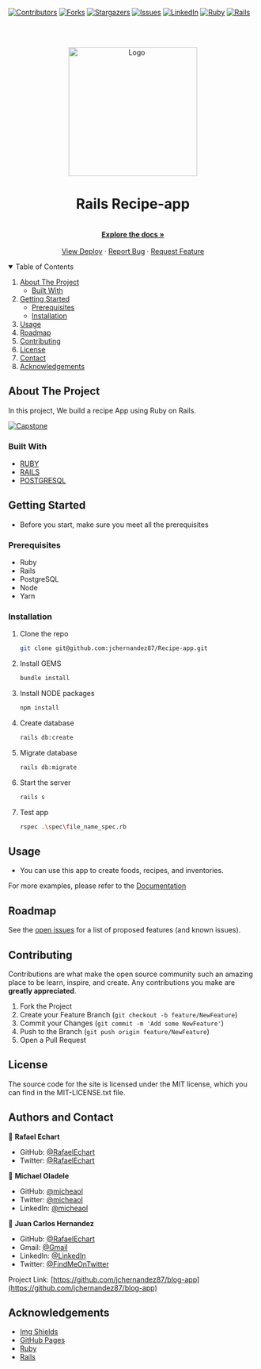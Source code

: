 [![Contributors][contributors-shield]][contributors-url]
[![Forks][forks-shield]][forks-url]
[![Stargazers][stars-shield]][stars-url]
[![Issues][issues-shield]][issues-url]
[![LinkedIn][linkedin-shield]][linkedin-url]
[![Ruby][language-shield]][language-url]
[![Rails][rails-shield]][rails-url]



<!-- PROJECT LOGO -->
<br />
<br />
<p align="center">
  <a href="https://github.com/jchernandez87/Recipe-app">
    <img src="https://user-images.githubusercontent.com/44485810/154323064-beb20964-ab8b-475f-81d6-7d832edf54c5.png" alt="Logo" width="260" height="auto">
  </a>

  <h1 align="center">Rails Recipe-app</h3>

  <p align="center">
    <br />
    <a href="https://github.com/jchernandez87/Recipe-app"><strong>Explore the docs »</strong></a>
    <br />
    <br />
    <a href="https://jchernandez87.github.io/Recipe-app/">View Deploy</a>
    ·
    <a href="https://github.com/jchernandez87/Recipe-app/issues">Report Bug</a>
    ·
    <a href="https://github.com/jchernandez87/Recipe-app/issues">Request Feature</a>
  </p>
</p>


<!-- TABLE OF CONTENTS -->
<details open="open">
  <summary>Table of Contents</summary>
  <ol>
    <li>
      <a href="#about-the-project">About The Project</a>
      <ul>
        <li><a href="#built-with">Built With</a></li>
      </ul>
    </li>
    <li>
      <a href="#getting-started">Getting Started</a>
      <ul>
        <li><a href="#prerequisites">Prerequisites</a></li>
        <li><a href="#installation">Installation</a></li>
      </ul>
    </li>
    <li><a href="#usage">Usage</a></li>
    <li><a href="#roadmap">Roadmap</a></li>
    <li><a href="#contributing">Contributing</a></li>
    <li><a href="#license">License</a></li>
    <li><a href="#contact">Contact</a></li>
    <li><a href="#acknowledgements">Acknowledgements</a></li>
  </ol>
</details>



<!-- ABOUT THE PROJECT -->
## About The Project
In this project, We build a recipe App using Ruby on Rails.

[![Capstone][product-screenshot]](https://example.com)

### Built With

* [RUBY](https://www.ruby-lang.org/en/)
* [RAILS](https://rubyonrails.org/)
* [POSTGRESQL](https://www.postgresql.org/)


<!-- GETTING STARTED -->
## Getting Started

* Before you start, make sure you meet all the prerequisites 

### Prerequisites

* Ruby
* Rails
* PostgreSQL
* Node
* Yarn

### Installation
<!-- 1. Get a free API Key at [https://example.com](https://example.com) -->
1. Clone the repo
   ```sh
   git clone git@github.com:jchernandez87/Recipe-app.git
   ```
2. Install GEMS
   ```sh
   bundle install
   ```
3. Install NODE packages
   ```sh
   npm install
   ```
4. Create database
   ```sh
   rails db:create
   ```
5. Migrate database
   ```sh
   rails db:migrate
   ```         
6. Start the server
   ```sh
   rails s
   ```
7. Test app
   ```sh
   rspec .\spec\file_name_spec.rb   
   ```


<!-- USAGE EXAMPLES -->
## Usage

* You can use this app to create foods, recipes, and inventories.

For more examples, please refer to the [Documentation](https://deallen7.medium.com/ruby-on-rails-app-build-blog-3d9975a999ae)


<!-- ROADMAP -->
## Roadmap

See the [open issues](https://github.com/jchernandez87/blog-app/issues) for a list of proposed features (and known issues).



<!-- CONTRIBUTING -->
## Contributing

Contributions are what make the open source community such an amazing place to be learn, inspire, and create. Any contributions you make are **greatly appreciated**.

1. Fork the Project
2. Create your Feature Branch (`git checkout -b feature/NewFeature`)
3. Commit your Changes (`git commit -m 'Add some NewFeature'`)
4. Push to the Branch (`git push origin feature/NewFeature`)
5. Open a Pull Request


<!-- LICENSE -->
## License

The source code for the site is licensed under the MIT license, which you can find in the MIT-LICENSE.txt file.


<!-- CONTACT -->
## Authors and Contact


👤 **Rafael Echart**

- GitHub: [@RafaelEchart](https://github.com/rafaelechart)
- Twitter: [@RafaelEchart](https://twitter.com/rafaelechart)

👤 **Michael Oladele**

- GitHub: [@micheaol](https://github.com/micheaol)
- Twitter: [@micheaol](https://twitter.com/micheaol)
- LinkedIn: [@micheaol](https://www.linkedin.com/in/micheaol/)

👤 **Juan Carlos Hernandez**

- GitHub: [@RafaelEchart](https://github.com/rafaelechart)
- Gmail: [@Gmail](mailto:jchernandez827@gmail.com)
- LinkedIn: [@LinkedIn](https://www.linkedin.com/in/juan-carlos-hernandez-200a05175)
- Twitter: [@FindMeOnTwitter](https://twitter.com/Juancar70771241) 





Project Link: [https://github.com/jchernandez87/blog-app](https://github.com/jchernandez87/blog-app)



<!-- ACKNOWLEDGEMENTS -->
## Acknowledgements
* [Img Shields](https://shields.io)
* [GitHub Pages](https://pages.github.com)
* [Ruby](https://www.ruby-lang.org/en/)
* [Rails](https://rubyonrails.org/)

<!-- MARKDOWN LINKS & IMAGES -->
<!-- https://www.markdownguide.org/basic-syntax/#reference-style-links -->
[contributors-shield]: https://img.shields.io/github/contributors/jchernandez87/Recipe-app?style=for-the-badge
[contributors-url]: https://github.com/jchernandez87/Recipe-app/graphs/contributors
[forks-shield]: https://img.shields.io/github/forks/jchernandez87/Recipe-app?style=for-the-badge
[forks-url]: https://github.com/jchernandez87/Recipe-app/network/members
[stars-shield]: https://img.shields.io/github/stars/jchernandez87/Recipe-app?style=for-the-badge
[stars-url]: https://github.com/jchernandez87/Recipe-app/stargazers
[issues-shield]: https://img.shields.io/github/issues/jchernandez87/Recipe-app?style=for-the-badge
[issues-url]: https://github.com/jchernandez87/Recipe-app/issues
[linkedin-shield]: https://img.shields.io/badge/-LinkedIn-black.svg?style=for-the-badge&logo=linkedin&colorB=555
[linkedin-url]: https://www.linkedin.com/in/juan-carlos-hernandez-200a05175
[language-shield]: https://img.shields.io/badge/-Ruby%20-red?style=for-the-badge&logo=ruby&color=red
[language-url]: https://www.ruby-lang.org/en/
[rails-shield]: https://img.shields.io/badge/rails-%23CC0000.svg?style=for-the-badge&logo=ruby-on-rails&logoColor=whiteolor=red
[rails-url]: https://rubyonrails.org/
[product-screenshot]: https://raw.githubusercontent.com/microverseinc/curriculum-rails/main/recipe-app/images/recipe_app_erd.png?token=GHSAT0AAAAAABQNSSX265Q67ELVVDNPBQNOYRU4JEQ
